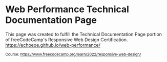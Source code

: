 # Web Performance Technical Documentation Page
  
This page was created to fulfill the Technical Documentation Page portion of freeCodeCamp's Responsive Web Design Certification.  
https://echoeoe.github.io/web-performance/  
  
<sub>Course: https://www.freecodecamp.org/learn/2022/responsive-web-design/
</sub>
